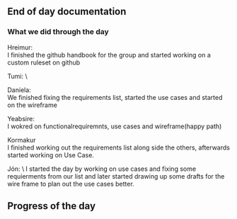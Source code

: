 ## End of day documentation

### What we did through the day 
Hreimur: \
I finished the github handbook for the group and started working on a custom ruleset on github

Tumi: \

Daníela: \
We finished fixing the requirements list, started the use cases and started on the wireframe

Yeabsire: \
I wokred on functionalrequiremnts, use cases and wireframe(happy path)

Kormakur \
I finished working out the requirements list along side the others, afterwards started working on Use Case. 

Jón: \ 
I started the day by working on use cases and fixing some requierments from our list and later started drawing up some drafts for the wire frame to plan out the use cases better. 



## Progress of the day
